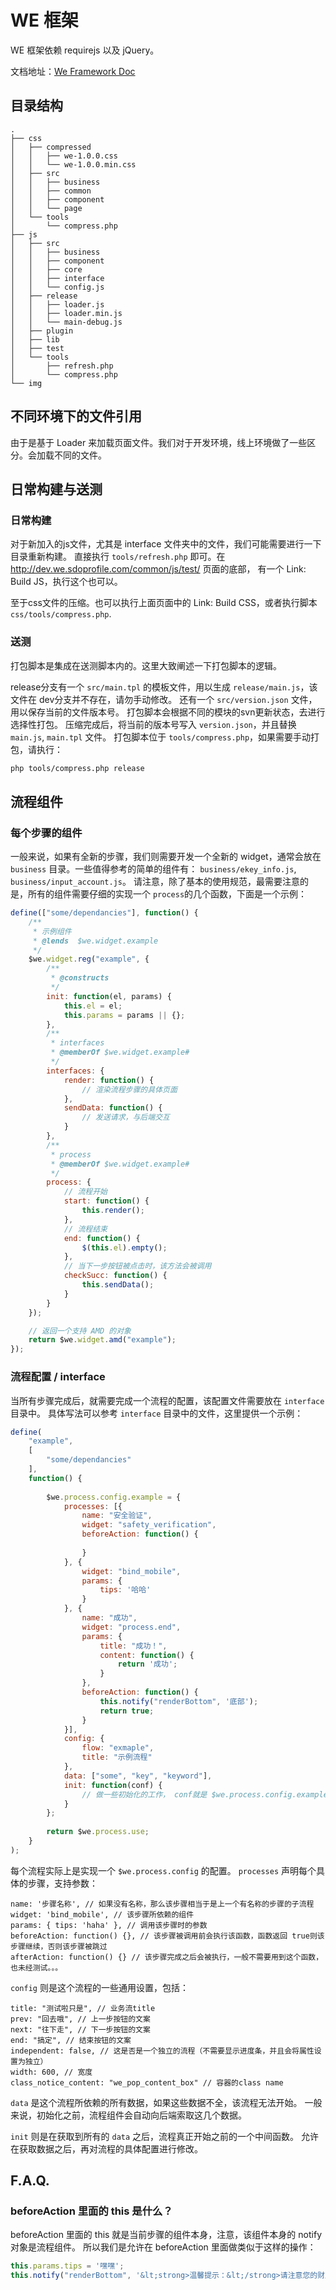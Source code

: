 # WE 框架

WE 框架依赖 requirejs 以及 jQuery。

文档地址：[We Framework Doc](http://webenergy.github.com/ "We Framework Doc")

## 目录结构

```
.
├── css
│   ├── compressed
│   │   ├── we-1.0.0.css
│   │   └── we-1.0.0.min.css
│   ├── src
│   │   ├── business
│   │   ├── common
│   │   ├── component
│   │   └── page
│   └── tools
│       └── compress.php
├── js
│   ├── src
│   │   ├── business
│   │   ├── component
│   │   ├── core
│   │   ├── interface
│   │   └── config.js
│   ├── release
│   │   ├── loader.js
│   │   ├── loader.min.js
│   │   └── main-debug.js
│   ├── plugin
│   ├── lib
│   ├── test
│   └── tools
│       ├── refresh.php
│       └── compress.php
└── img
```
## 不同环境下的文件引用

由于是基于 Loader 来加载页面文件。我们对于开发环境，线上环境做了一些区分。会加载不同的文件。


## 日常构建与送测

### 日常构建

对于新加入的js文件，尤其是 interface 文件夹中的文件，我们可能需要进行一下目录重新构建。
直接执行 `tools/refresh.php` 即可。在 <http://dev.we.sdoprofile.com/common/js/test/> 页面的底部，
有一个 Link: Build JS，执行这个也可以。

至于css文件的压缩。也可以执行上面页面中的 Link: Build CSS，或者执行脚本 `css/tools/compress.php`.

### 送测

打包脚本是集成在送测脚本内的。这里大致阐述一下打包脚本的逻辑。

release分支有一个 `src/main.tpl` 的模板文件，用以生成 `release/main.js`，该文件在 dev分支并不存在，请勿手动修改。
还有一个 `src/version.json` 文件，用以保存当前的文件版本号。
打包脚本会根据不同的模块的svn更新状态，去进行选择性打包。
压缩完成后，将当前的版本号写入 `version.json`，并且替换 `main.js`, `main.tpl` 文件。
打包脚本位于 `tools/compress.php`，如果需要手动打包，请执行：

```sh
php tools/compress.php release
```

## 流程组件

### 每个步骤的组件

一般来说，如果有全新的步骤，我们则需要开发一个全新的 widget，通常会放在 `business` 目录。一些值得参考的简单的组件有：
`business/ekey_info.js`, `business/input_account.js`。
请注意，除了基本的使用规范，最需要注意的是，所有的组件需要仔细的实现一个 `process`的几个函数，下面是一个示例：

```javascript
define(["some/dependancies"], function() {
	/**
	 * 示例组件
	 * @lends  $we.widget.example
	 */
	$we.widget.reg("example", {
		/**
		 * @constructs
		 */
		init: function(el, params) {
			this.el = el;
			this.params = params || {};
		},
		/**
		 * interfaces
		 * @memberOf $we.widget.example#
		 */
		interfaces: {
			render: function() {
				// 渲染流程步骤的具体页面
			},
			sendData: function() {
				// 发送请求，与后端交互
			}
		},
		/**
		 * process
		 * @memberOf $we.widget.example#
		 */
		process: {
			// 流程开始
			start: function() {
				this.render();
			},
			// 流程结束
			end: function() {
				$(this.el).empty();
			},
			// 当下一步按钮被点击时，该方法会被调用
			checkSucc: function() {
				this.sendData();
			}
		}
	});

	// 返回一个支持 AMD 的对象
	return $we.widget.amd("example");
});
```

### 流程配置 / interface

当所有步骤完成后，就需要完成一个流程的配置，该配置文件需要放在 `interface` 目录中。
具体写法可以参考 `interface` 目录中的文件，这里提供一个示例：

```javascript
define(
	"example",
	[
		"some/dependancies"
	], 
	function() {
		
		$we.process.config.example = {
			processes: [{
				name: "安全验证",
				widget: "safety_verification",
				beforeAction: function() {
					
				}
			}, {
				widget: "bind_mobile",
				params: {
					tips: '哈哈'
				}
			}, {
				name: "成功",
				widget: "process.end",
				params: {
					title: "成功！",
					content: function() {
						return '成功';
					}
				},
				beforeAction: function() {
					this.notify("renderBottom", '底部');
					return true;
				}
			}],
			config: {
				flow: "exmaple",
				title: "示例流程"
			},
			data: ["some", "key", "keyword"],
			init: function(conf) {
				// 做一些初始化的工作， conf就是 $we.process.config.example
			}
		};
		
		return $we.process.use;
	}
);
```

每个流程实际上是实现一个 `$we.process.config` 的配置。
`processes` 声明每个具体的步骤，支持参数：

	name: '步骤名称', // 如果没有名称，那么该步骤相当于是上一个有名称的步骤的子流程
	widget: 'bind_mobile', // 该步骤所依赖的组件
	params: { tips: 'haha' }, // 调用该步骤时的参数
	beforeAction: function() {}, // 该步骤被调用前会执行该函数，函数返回 true则该步骤继续，否则该步骤被跳过
	afterAction: function() {} // 该步骤完成之后会被执行，一般不需要用到这个函数，也未经测试。。。

`config` 则是这个流程的一些通用设置，包括：

	title: "测试啦只是", // 业务流title
	prev: "回去哦", // 上一步按钮的文案
	next: "往下走", // 下一步按钮的文案
	end: "搞定", // 结束按钮的文案
	independent: false, // 这是否是一个独立的流程（不需要显示进度条，并且会将属性设置为独立）
	width: 600, // 宽度
	class_notice_content: "we_pop_content_box" // 容器的class name

`data` 是这个流程所依赖的所有数据，如果这些数据不全，该流程无法开始。
一般来说，初始化之前，流程组件会自动向后端索取这几个数据。

`init` 则是在获取到所有的 `data` 之后，流程真正开始之前的一个中间函数。
允许在获取数据之后，再对流程的具体配置进行修改。


## F.A.Q.

### beforeAction 里面的 this 是什么？

beforeAction 里面的 this 就是当前步骤的组件本身，注意，该组件本身的 notify 对象是流程组件。
所以我们是允许在 beforeAction 里面做类似于这样的操作：

```javascript
this.params.tips = '嘿嘿';
this.notify("renderBottom", '&lt;strong>温馨提示：&lt;/strong>请注意您的财产安全！');
```



